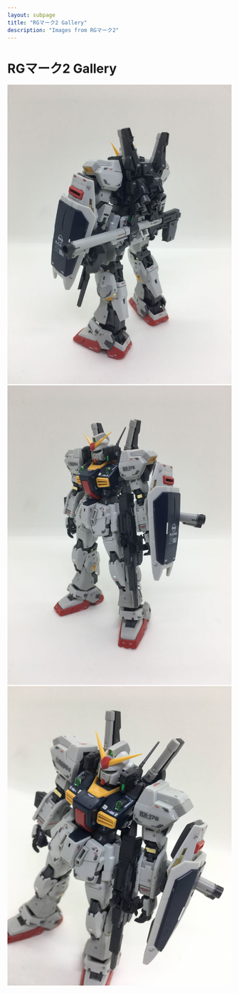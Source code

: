 ```yaml
---
layout: subpage
title: "RGマーク2 Gallery"
description: "Images from RGマーク2"
---
```


# RGマーク2 Gallery

![200606088](RGマーク2/200606088.JPG)
![200606089](RGマーク2/200606089.JPG)
![200606091](RGマーク2/200606091.JPG)

